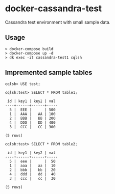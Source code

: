 # docker-cassandra-test
Cassandra test environment with small sample data.

## Usage
```
> docker-compose build
> docker-compose up -d
> dk exec -it cassandra-test1 cqlsh
```

## Impremented sample tables
```
cqlsh> USE test;

cqlsh:test> SELECT * FROM table1;

 id | key1 | key2 | val
----+------+------+-----
  5 |  EEE |      | 500
  1 |  AAA |   AA | 100
  2 |  BBB |   BB | 200
  4 |  DDD |   DD | 400
  3 |  CCC |   CC | 300

(5 rows)

cqlsh:test> SELECT * FROM table2;

 id | key1 | key2 | val
----+------+------+-----
  5 |  eee |      |  50
  1 |  aaa |   aa |  10
  2 |  bbb |   bb |  20
  4 |  ddd |   dd |  40
  3 |  ccc |   cc |  30

(5 rows)
```
